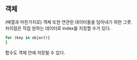 ## 객체
(배열과 마찬가지로) 객체 또한 연관된 데이터들을 담아내기 위한 그릇.  
차이점은 직접 원하는 데이터로 index를 지정할 수가 있다.

```javascript
for (key in object){
}
```


함수도 객체 안에 저장될 수 있다.  
